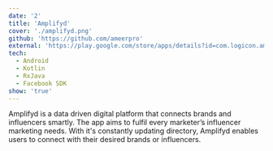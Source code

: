 ```yaml
---
date: '2'
title: 'Amplifyd'
cover: './amplifyd.png'
github: 'https://github.com/ameerpro'
external: 'https://play.google.com/store/apps/details?id=com.logicon.amplifyd&hl=en'
tech:
  - Android
  - Kotlin
  - RxJava
  - Facebook SDK
show: 'true'
---
```


Amplifyd is a data driven digital platform that connects brands and influencers smartly. The app aims to fulfil every marketer’s influencer marketing needs. With it's constantly updating directory, Amplifyd enables users to connect with their desired brands or influencers.
